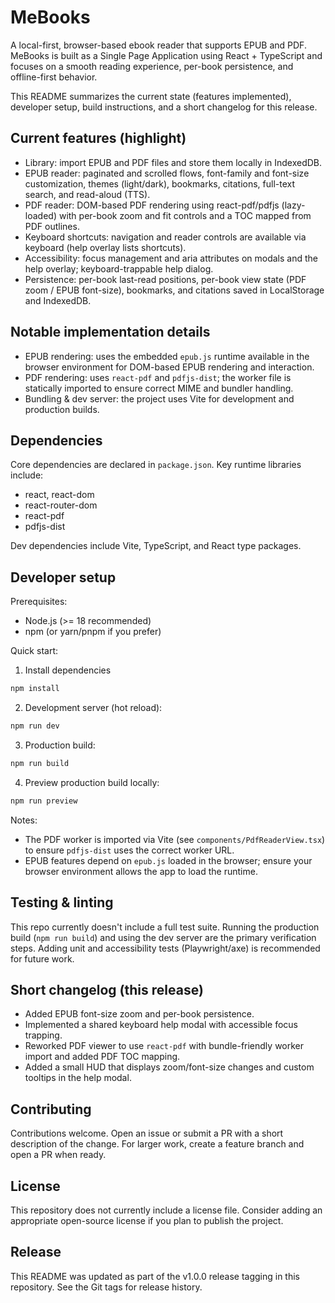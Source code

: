 
# MeBooks

A local-first, browser-based ebook reader that supports EPUB and PDF. MeBooks is built as a Single Page Application using React + TypeScript and focuses on a smooth reading experience, per-book persistence, and offline-first behavior.

This README summarizes the current state (features implemented), developer setup, build instructions, and a short changelog for this release.

## Current features (highlight)

- Library: import EPUB and PDF files and store them locally in IndexedDB.
- EPUB reader: paginated and scrolled flows, font-family and font-size customization, themes (light/dark), bookmarks, citations, full-text search, and read-aloud (TTS).
- PDF reader: DOM-based PDF rendering using react-pdf/pdfjs (lazy-loaded) with per-book zoom and fit controls and a TOC mapped from PDF outlines.
- Keyboard shortcuts: navigation and reader controls are available via keyboard (help overlay lists shortcuts).
- Accessibility: focus management and aria attributes on modals and the help overlay; keyboard-trappable help dialog.
- Persistence: per-book last-read positions, per-book view state (PDF zoom / EPUB font-size), bookmarks, and citations saved in LocalStorage and IndexedDB.

## Notable implementation details

- EPUB rendering: uses the embedded `epub.js` runtime available in the browser environment for DOM-based EPUB rendering and interaction.
- PDF rendering: uses `react-pdf` and `pdfjs-dist`; the worker file is statically imported to ensure correct MIME and bundler handling.
- Bundling & dev server: the project uses Vite for development and production builds.

## Dependencies

Core dependencies are declared in `package.json`. Key runtime libraries include:

- react, react-dom
- react-router-dom
- react-pdf
- pdfjs-dist

Dev dependencies include Vite, TypeScript, and React type packages.

## Developer setup

Prerequisites:

- Node.js (>= 18 recommended)
- npm (or yarn/pnpm if you prefer)

Quick start:

1. Install dependencies

```bash
npm install
```

2. Development server (hot reload):

```bash
npm run dev
```

3. Production build:

```bash
npm run build
```

4. Preview production build locally:

```bash
npm run preview
```

Notes:

- The PDF worker is imported via Vite (see `components/PdfReaderView.tsx`) to ensure `pdfjs-dist` uses the correct worker URL.
- EPUB features depend on `epub.js` loaded in the browser; ensure your browser environment allows the app to load the runtime.

## Testing & linting

This repo currently doesn't include a full test suite. Running the production build (`npm run build`) and using the dev server are the primary verification steps. Adding unit and accessibility tests (Playwright/axe) is recommended for future work.

## Short changelog (this release)

- Added EPUB font-size zoom and per-book persistence.
- Implemented a shared keyboard help modal with accessible focus trapping.
- Reworked PDF viewer to use `react-pdf` with bundle-friendly worker import and added PDF TOC mapping.
- Added a small HUD that displays zoom/font-size changes and custom tooltips in the help modal.

## Contributing

Contributions welcome. Open an issue or submit a PR with a short description of the change. For larger work, create a feature branch and open a PR when ready.

## License

This repository does not currently include a license file. Consider adding an appropriate open-source license if you plan to publish the project.

## Release

This README was updated as part of the v1.0.0 release tagging in this repository. See the Git tags for release history.